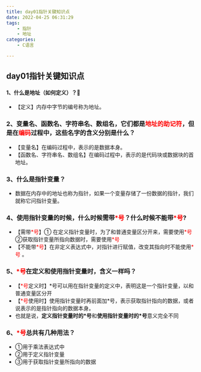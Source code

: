 ```yaml
---
title: day01指针关键知识点
date: 2022-04-25 06:31:29
tags: 
	- 指针
	- 地址
categories: 
	- C语言

---
```




## day01指针关键知识点

#### 1、什么是地址（如何定义）？

- 【定义】内存中字节的编号称为地址。



### 2、变量名、函数名、字符串名、数组名，它们都是<font color="red">地址的助记符</font>，但是在<font color="red">编码</font>过程中，这些名字的含义分别是什么？

- 【变量名】在编码过程中，表示的是数据本身。
- 【函数名、字符串名、数组名】在编码过程中，表示的是代码块或数据块的首地址。



### 3、什么是指针变量？

- 数据在内存中的地址也称为指针，如果一个变量存储了一份数据的指针，我们就称它问指针变量。



### 4、使用指针变量的时候，什么时候需带<font color="red">\*号</font>？什么时候不能带<font color="red">\*号</font>?

- 【需带<font color="red">\*号</font>】① 在定义指针变量时，为了和普通变量区分开来，需要使用<font color="red">\*号</font> ②获取指针变量所指向数据时，需要使用<font color="red">\*号</font> 
- 【不能带<font color="red">\*号</font>】在非定义表达式中，对指针进行赋值，改变其指向时不能使用<font color="red">\*号</font> 。



### 5、<font color="red">\*号</font>在定义和使用指针变量时，含义一样吗？

- 【<font color="red">\*号</font>定义时】\*号可以用在指针变量的定义中，表明这是一个指针变量，以和普通变量区分开
- 【<font color="red">\*号</font>使用时】使用指针变量时再前面加\*号，表示获取指针指向的数据，或者说表示的是指针指向的数据本身。
- 也就是说，**定义指针变量时的\*号**和**使用指针变量时的\*号**意义完全不同



### 6、<font color="red">\*号</font>总共有几种用法？

- ①用于乘法表达式中
- ②用于定义指针变量
- ③用于获取指针变量所指向的数据
